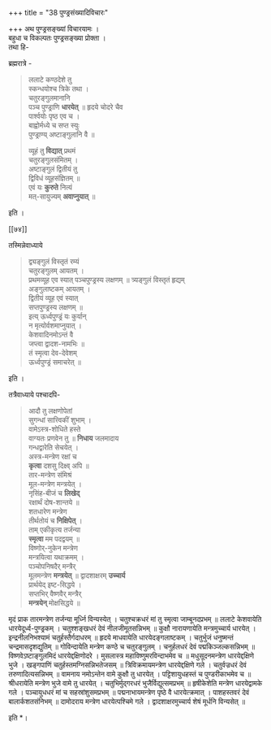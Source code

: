 +++
title = "38 पुण्ड्रसंख्यादिविचारः"

+++
अथ पुण्ड्रसङ्ख्यां विचारयामः ।  
बहुधा च विकल्पतः पुण्ड्रसङ्ख्या प्रोक्ता ।  
तथा हि-  

ब्रह्मरात्रे - 

> ललाटे कण्ठदेशे तु  
> स्कन्धयोश्च त्रिके तथा ।  
> चतुरङ्गुलमानानि  
> पञ्च पुण्ड्राणि **धारयेत्** ॥
हृदये चोदरे चैव  
पार्श्वयोः पृष्ठ एव च ।  
बाह्वोर्मध्ये च सप्त स्युः  
पुण्ड्राण्य् अष्टाङ्गुलानि वै ॥  
> 
> व्यूहं तु **विद्यात्** प्रथमं  
चतुरङ्गुलसंमितम् ।  
अष्टाङ्गुलं द्वितीयं तु  
द्विविधं व्यूहसंज्ञितम् ॥  
एवं यः **कुरुते** नित्यं  
मत्-सायुज्यम् **अवाप्नुयात्** ॥

इति ।  

[[७४]]

तस्मिन्नेवाध्याये

> द्व्यङ्गुलं विस्तृतं रम्यं  
> चतुरङ्गुलम् आयतम् ।  
> प्रथमव्यूह एव स्यात् 
> पञ्चपुण्ड्रस्य लक्षणम् ॥
त्र्यङ्गुलं विस्तृतं हृद्यम्  
अङ्गुलाष्टकम् आयतम् ।  
द्वितीयं व्यूह एवं स्यात्  
सप्तपुण्ड्रस्य लक्षणम् ॥  
इत्य् ऊर्ध्वपुण्ड्रं यः कुर्यान्  
न मृत्योर्वशमाप्नुयात् ।  
केशवादिनमोऽन्तं वै  
जप्त्वा द्वादश-नामभिः ॥  
तं स्मृत्वा देव-देवेशम्  
ऊर्ध्वपुण्ड्रं समाचरेत् ॥

इति । 

तत्रैवाध्याये पश्चादपि-

> आदौ तु लक्षणोपेतां  
> सुगन्धां सात्त्विकीं शुभाम् ।  
> वामेऽस्त्र-शोधिते हस्ते  
> वाग्यतः प्रणवेन तु ॥
**निधाय** जलमादाय  
गन्धद्वारेति सेचयेत् ।  
अस्त्र-मन्त्रेण रक्षां च  
**कृत्वा** दशसु दिक्ष्व् अपि ॥  
तार-मन्त्रेण संमिश्रं  
मूल-मन्त्रेण मन्त्रयेत् ।  
नृसिंह-बीजं च **लिखेद्**  
रक्षार्थं दोष-शान्तये ॥  
शतधारेण मन्त्रेण  
तीर्थतोयं च **निक्षिपेत्** ।  
ताम् एकीकृत्य तर्जन्या  
**स्मृत्वा** मम पदद्वयम् ॥   
विष्णोर्-नुकेन मन्त्रेण  
मन्त्रयित्वा यथाक्रमम् ।  
पञ्चोपनिषदैर् मन्त्रैर्  
मूलमन्त्रेण **मन्त्रयेत्** ॥
द्वादशाक्षरम् **उच्चार्य**  
प्रार्थयेद् इष्ट-सिद्धये ।  
सप्तभिर् वैष्णवैर् मन्त्रैर्  
**मन्त्रयेन्** मोक्षसिद्धये ॥  

मृदं प्राक तारमन्त्रेण तर्जन्या मूर्ध्नि विन्यस्येत् । चतुश्चक्रधरं मां तु स्मृत्वा जाम्बूनदप्रभम् ॥ ललाटे केशवायेति धारयेदूर्ध्व-पुण्ड्रकम् । चतुश्शङ्खधरं देवं नीलजीमूतसन्निभम् ॥ कुक्षौ नारायणायेति मन्त्रमुच्चार्य धारयेत् । इन्द्रनीलनिभश्यामं चतुर्हस्तैर्गदाधरम् ॥ हृदये माधवायेति धारयेदङ्गलाष्टकम् । चतुर्भुजं धनुष्मन्तं चन्द्रमासदृशद्युतिम् ॥ गोविन्दायेति मन्त्रेण कण्ठे च चतुरङ्गुलम् । चनुर्हलधरं देवं पद्मकिञ्जल्कसन्निभम् ॥ विष्णवेऽष्टाङ्गुलमिदं धारयेद्दक्षिणोदरे । मुसलास्त्र महाविष्णुमरविन्दाभमेव च ॥ मधुसूदनमन्त्रेण धारयेद्दक्षिणे भुजे । खङ्गपाणिं चतुर्हस्तमग्निसन्निभतेजसम् ॥ त्रिविक्रमायमन्त्रेण धारयेद्दक्षिणे गले । चतुर्वज्रधरं देवं तरुणादित्यसन्निभम् ॥ वामनाय नमोऽन्तेन वामे कुक्षौ तु धारयेत् । पट्टिशायुधहस्तं च पुण्डरीकाभमेव च ॥ श्रीधरायेति मन्त्रेण भुजे वामे तु धारयेत् । चतुभिर्मुद्गरधरं भुजैर्विद्युत्समप्रभम् ॥ हृषीकेशेति मन्त्रेण धारयेद्वामके गले । पञ्चायुधधरं मां च सहस्रांशुसमप्रभम् ॥ पद्मनाभायमन्त्रेण पृष्ठे वै धारयेत्क्रमात् । पाशहस्तवरं देवं बालार्कशतसंनिभम् ॥ दामोदराय मन्त्रेण धारयेत्पश्चिमे गले । द्वादशाक्षरमुच्चार्य शेषं मूर्धनि विन्यसेत् ॥

इति *। 
